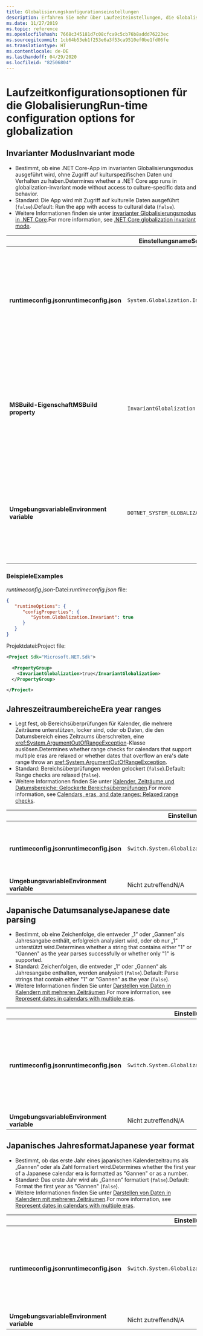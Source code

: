 ```yaml
---
title: Globalisierungskonfigurationseinstellungen
description: Erfahren Sie mehr über Laufzeiteinstellungen, die Globalisierungsaspekte einer .NET Core-App konfigurieren, z. B. wie japanische Datumsangaben analysiert werden.
ms.date: 11/27/2019
ms.topic: reference
ms.openlocfilehash: 7668c345181d7c08cfca9c5cb76b8addd76223ec
ms.sourcegitcommit: 1cb64b53eb1f253e6a3f53ca9510ef0be1fd06fe
ms.translationtype: HT
ms.contentlocale: de-DE
ms.lasthandoff: 04/29/2020
ms.locfileid: "82506804"
---
```

# <a name="run-time-configuration-options-for-globalization"></a><span data-ttu-id="69bf7-103">Laufzeitkonfigurationsoptionen für die Globalisierung</span><span class="sxs-lookup"><span data-stu-id="69bf7-103">Run-time configuration options for globalization</span></span>

## <a name="invariant-mode"></a><span data-ttu-id="69bf7-104">Invarianter Modus</span><span class="sxs-lookup"><span data-stu-id="69bf7-104">Invariant mode</span></span>

- <span data-ttu-id="69bf7-105">Bestimmt, ob eine .NET Core-App im invarianten Globalisierungsmodus ausgeführt wird, ohne Zugriff auf kulturspezifischen Daten und Verhalten zu haben.</span><span class="sxs-lookup"><span data-stu-id="69bf7-105">Determines whether a .NET Core app runs in globalization-invariant mode without access to culture-specific data and behavior.</span></span>
- <span data-ttu-id="69bf7-106">Standard: Die App wird mit Zugriff auf kulturelle Daten ausgeführt (`false`).</span><span class="sxs-lookup"><span data-stu-id="69bf7-106">Default: Run the app with access to cultural data (`false`).</span></span>
- <span data-ttu-id="69bf7-107">Weitere Informationen finden sie unter [invarianter Globalisierungsmodus in .NET Core](https://github.com/dotnet/runtime/blob/master/docs/design/features/globalization-invariant-mode.md).</span><span class="sxs-lookup"><span data-stu-id="69bf7-107">For more information, see [.NET Core globalization invariant mode](https://github.com/dotnet/runtime/blob/master/docs/design/features/globalization-invariant-mode.md).</span></span>

| | <span data-ttu-id="69bf7-108">Einstellungsname</span><span class="sxs-lookup"><span data-stu-id="69bf7-108">Setting name</span></span> | <span data-ttu-id="69bf7-109">Werte</span><span class="sxs-lookup"><span data-stu-id="69bf7-109">Values</span></span> |
| - | - | - |
| <span data-ttu-id="69bf7-110">**runtimeconfig.json**</span><span class="sxs-lookup"><span data-stu-id="69bf7-110">**runtimeconfig.json**</span></span> | `System.Globalization.Invariant` | <span data-ttu-id="69bf7-111">`false` – Zugriff auf kulturelle Daten</span><span class="sxs-lookup"><span data-stu-id="69bf7-111">`false` - access to cultural data</span></span><br/><span data-ttu-id="69bf7-112">`true` – Ausführung im invarianten Modus</span><span class="sxs-lookup"><span data-stu-id="69bf7-112">`true` - run in invariant mode</span></span> |
| <span data-ttu-id="69bf7-113">**MSBuild-Eigenschaft**</span><span class="sxs-lookup"><span data-stu-id="69bf7-113">**MSBuild property**</span></span> | `InvariantGlobalization` | <span data-ttu-id="69bf7-114">`false` – Zugriff auf kulturelle Daten</span><span class="sxs-lookup"><span data-stu-id="69bf7-114">`false` - access to cultural data</span></span><br/><span data-ttu-id="69bf7-115">`true` – Ausführung im invarianten Modus</span><span class="sxs-lookup"><span data-stu-id="69bf7-115">`true` - run in invariant mode</span></span> |
| <span data-ttu-id="69bf7-116">**Umgebungsvariable**</span><span class="sxs-lookup"><span data-stu-id="69bf7-116">**Environment variable**</span></span> | `DOTNET_SYSTEM_GLOBALIZATION_INVARIANT` | <span data-ttu-id="69bf7-117">`0` – Zugriff auf kulturelle Daten</span><span class="sxs-lookup"><span data-stu-id="69bf7-117">`0` - access to cultural data</span></span><br/><span data-ttu-id="69bf7-118">`1` – Ausführung im invarianten Modus</span><span class="sxs-lookup"><span data-stu-id="69bf7-118">`1` - run in invariant mode</span></span> |

### <a name="examples"></a><span data-ttu-id="69bf7-119">Beispiele</span><span class="sxs-lookup"><span data-stu-id="69bf7-119">Examples</span></span>

<span data-ttu-id="69bf7-120">*runtimeconfig.json*-Datei:</span><span class="sxs-lookup"><span data-stu-id="69bf7-120">*runtimeconfig.json* file:</span></span>

```json
{
   "runtimeOptions": {
      "configProperties": {
         "System.Globalization.Invariant": true
      }
   }
}
```

<span data-ttu-id="69bf7-121">Projektdatei:</span><span class="sxs-lookup"><span data-stu-id="69bf7-121">Project file:</span></span>

```xml
<Project Sdk="Microsoft.NET.Sdk">

  <PropertyGroup>
    <InvariantGlobalization>true</InvariantGlobalization>
  </PropertyGroup>

</Project>
```

## <a name="era-year-ranges"></a><span data-ttu-id="69bf7-122">Jahreszeitraumbereiche</span><span class="sxs-lookup"><span data-stu-id="69bf7-122">Era year ranges</span></span>

- <span data-ttu-id="69bf7-123">Legt fest, ob Bereichsüberprüfungen für Kalender, die mehrere Zeiträume unterstützen, locker sind, oder ob Daten, die den Datumsbereich eines Zeitraums überschreiten, eine <xref:System.ArgumentOutOfRangeException>-Klasse auslösen.</span><span class="sxs-lookup"><span data-stu-id="69bf7-123">Determines whether range checks for calendars that support multiple eras are relaxed or whether dates that overflow an era's date range throw an <xref:System.ArgumentOutOfRangeException>.</span></span>
- <span data-ttu-id="69bf7-124">Standard: Bereichsüberprüfungen werden gelockert (`false`).</span><span class="sxs-lookup"><span data-stu-id="69bf7-124">Default: Range checks are relaxed (`false`).</span></span>
- <span data-ttu-id="69bf7-125">Weitere Informationen finden Sie unter [Kalender, Zeiträume und Datumsbereiche: Gelockerte Bereichsüberprüfungen](../../standard/datetime/working-with-calendars.md#calendars-eras-and-date-ranges-relaxed-range-checks).</span><span class="sxs-lookup"><span data-stu-id="69bf7-125">For more information, see [Calendars, eras, and date ranges: Relaxed range checks](../../standard/datetime/working-with-calendars.md#calendars-eras-and-date-ranges-relaxed-range-checks).</span></span>

| | <span data-ttu-id="69bf7-126">Einstellungsname</span><span class="sxs-lookup"><span data-stu-id="69bf7-126">Setting name</span></span> | <span data-ttu-id="69bf7-127">Werte</span><span class="sxs-lookup"><span data-stu-id="69bf7-127">Values</span></span> |
| - | - | - |
| <span data-ttu-id="69bf7-128">**runtimeconfig.json**</span><span class="sxs-lookup"><span data-stu-id="69bf7-128">**runtimeconfig.json**</span></span> | `Switch.System.Globalization.EnforceJapaneseEraYearRanges` | <span data-ttu-id="69bf7-129">`false` – gelockerte Bereichsüberprüfungen</span><span class="sxs-lookup"><span data-stu-id="69bf7-129">`false` - relaxed range checks</span></span><br/><span data-ttu-id="69bf7-130">`true` – Überschreitungen verursachen eine Ausnahme</span><span class="sxs-lookup"><span data-stu-id="69bf7-130">`true` - overflows cause an exception</span></span> |
| <span data-ttu-id="69bf7-131">**Umgebungsvariable**</span><span class="sxs-lookup"><span data-stu-id="69bf7-131">**Environment variable**</span></span> | <span data-ttu-id="69bf7-132">Nicht zutreffend</span><span class="sxs-lookup"><span data-stu-id="69bf7-132">N/A</span></span> | <span data-ttu-id="69bf7-133">Nicht zutreffend</span><span class="sxs-lookup"><span data-stu-id="69bf7-133">N/A</span></span> |

## <a name="japanese-date-parsing"></a><span data-ttu-id="69bf7-134">Japanische Datumsanalyse</span><span class="sxs-lookup"><span data-stu-id="69bf7-134">Japanese date parsing</span></span>

- <span data-ttu-id="69bf7-135">Bestimmt, ob eine Zeichenfolge, die entweder „1“ oder „Gannen“ als Jahresangabe enthält, erfolgreich analysiert wird, oder ob nur „1“ unterstützt wird.</span><span class="sxs-lookup"><span data-stu-id="69bf7-135">Determines whether a string that contains either "1" or "Gannen" as the year parses successfully or whether only "1" is supported.</span></span>
- <span data-ttu-id="69bf7-136">Standard: Zeichenfolgen, die entweder „1“ oder „Gannen“ als Jahresangabe enthalten, werden analysiert (`false`).</span><span class="sxs-lookup"><span data-stu-id="69bf7-136">Default: Parse strings that contain either "1" or "Gannen" as the year (`false`).</span></span>
- <span data-ttu-id="69bf7-137">Weitere Informationen finden Sie unter [Darstellen von Daten in Kalendern mit mehreren Zeiträumen](../../standard/datetime/working-with-calendars.md#represent-dates-in-calendars-with-multiple-eras).</span><span class="sxs-lookup"><span data-stu-id="69bf7-137">For more information, see [Represent dates in calendars with multiple eras](../../standard/datetime/working-with-calendars.md#represent-dates-in-calendars-with-multiple-eras).</span></span>

| | <span data-ttu-id="69bf7-138">Einstellungsname</span><span class="sxs-lookup"><span data-stu-id="69bf7-138">Setting name</span></span> | <span data-ttu-id="69bf7-139">Werte</span><span class="sxs-lookup"><span data-stu-id="69bf7-139">Values</span></span> |
| - | - | - |
| <span data-ttu-id="69bf7-140">**runtimeconfig.json**</span><span class="sxs-lookup"><span data-stu-id="69bf7-140">**runtimeconfig.json**</span></span> | `Switch.System.Globalization.EnforceLegacyJapaneseDateParsing` | <span data-ttu-id="69bf7-141">`false` – „Gannen“ oder „1“ wird unterstützt</span><span class="sxs-lookup"><span data-stu-id="69bf7-141">`false` - "Gannen" or "1" is supported</span></span><br/><span data-ttu-id="69bf7-142">`true` – nur „1“ wird unterstützt</span><span class="sxs-lookup"><span data-stu-id="69bf7-142">`true` - only "1" is supported</span></span> |
| <span data-ttu-id="69bf7-143">**Umgebungsvariable**</span><span class="sxs-lookup"><span data-stu-id="69bf7-143">**Environment variable**</span></span> | <span data-ttu-id="69bf7-144">Nicht zutreffend</span><span class="sxs-lookup"><span data-stu-id="69bf7-144">N/A</span></span> | <span data-ttu-id="69bf7-145">Nicht zutreffend</span><span class="sxs-lookup"><span data-stu-id="69bf7-145">N/A</span></span> |

## <a name="japanese-year-format"></a><span data-ttu-id="69bf7-146">Japanisches Jahresformat</span><span class="sxs-lookup"><span data-stu-id="69bf7-146">Japanese year format</span></span>

- <span data-ttu-id="69bf7-147">Bestimmt, ob das erste Jahr eines japanischen Kalenderzeitraums als „Gannen“ oder als Zahl formatiert wird.</span><span class="sxs-lookup"><span data-stu-id="69bf7-147">Determines whether the first year of a Japanese calendar era is formatted as "Gannen" or as a number.</span></span>
- <span data-ttu-id="69bf7-148">Standard: Das erste Jahr wird als „Gannen“ formatiert (`false`).</span><span class="sxs-lookup"><span data-stu-id="69bf7-148">Default: Format the first year as "Gannen" (`false`).</span></span>
- <span data-ttu-id="69bf7-149">Weitere Informationen finden Sie unter [Darstellen von Daten in Kalendern mit mehreren Zeiträumen](../../standard/datetime/working-with-calendars.md#represent-dates-in-calendars-with-multiple-eras).</span><span class="sxs-lookup"><span data-stu-id="69bf7-149">For more information, see [Represent dates in calendars with multiple eras](../../standard/datetime/working-with-calendars.md#represent-dates-in-calendars-with-multiple-eras).</span></span>

| | <span data-ttu-id="69bf7-150">Einstellungsname</span><span class="sxs-lookup"><span data-stu-id="69bf7-150">Setting name</span></span> | <span data-ttu-id="69bf7-151">Werte</span><span class="sxs-lookup"><span data-stu-id="69bf7-151">Values</span></span> |
| - | - | - |
| <span data-ttu-id="69bf7-152">**runtimeconfig.json**</span><span class="sxs-lookup"><span data-stu-id="69bf7-152">**runtimeconfig.json**</span></span> | `Switch.System.Globalization.FormatJapaneseFirstYearAsANumber` | <span data-ttu-id="69bf7-153">`false` – Formatierung als „Gannen“</span><span class="sxs-lookup"><span data-stu-id="69bf7-153">`false` - format as "Gannen"</span></span><br/><span data-ttu-id="69bf7-154">`true` – Formatierung als Zahl</span><span class="sxs-lookup"><span data-stu-id="69bf7-154">`true` - format as number</span></span> |
| <span data-ttu-id="69bf7-155">**Umgebungsvariable**</span><span class="sxs-lookup"><span data-stu-id="69bf7-155">**Environment variable**</span></span> | <span data-ttu-id="69bf7-156">Nicht zutreffend</span><span class="sxs-lookup"><span data-stu-id="69bf7-156">N/A</span></span> | <span data-ttu-id="69bf7-157">Nicht zutreffend</span><span class="sxs-lookup"><span data-stu-id="69bf7-157">N/A</span></span> |
